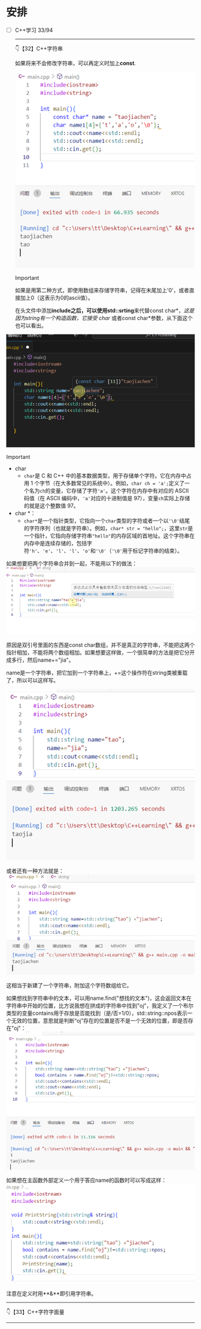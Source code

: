 # 安排

- [ ] C++学习 33/94

  ---

  👇【32】C++字符串

   如果将来不会修改字符串，可以再定义时加上**const**.

  ![image-20241216192420591](image/12.16/image-20241216192420591.png)

  > [!IMPORTANT]
  >
  > 如果是用第二种方式，即使用数组来存储字符串，记得在末尾加上'0'，或者直接加上0（这表示为0的ascii值）。

  在头文件中添加**include<string>**之后，可以使用**std::srting**来代替const char*，*这是因为string有一个构造函数，它接受 char* 或者const char*参数，从下面这个也可以看出。

![image-20241216193234406](image/12.16/image-20241216193234406.png)

> [!IMPORTANT]
>
> - char
>   - `char`是 C 和 C++ 中的基本数据类型，用于存储单个字符。它在内存中占用 1 个字节（在大多数常见的系统中）。例如，`char ch = 'a';`定义了一个名为`ch`的变量，它存储了字符`'a'`。这个字符在内存中有对应的 ASCII 码值（在 ASCII 编码中，`'a'`对应的十进制值是 97），变量`ch`实际上存储的就是这个整数值 97。
> - char *：
>   - `char*`是一个指针类型，它指向一个`char`类型的字符或者一个以`'\0'`结尾的字符序列（也就是字符串）。例如，`char* str = "hello";`，这里`str`是一个指针，它指向存储字符串`"hello"`的内存区域的首地址。这个字符串在内存中是连续存储的，包括字符`'h'`、`'e'`、`'l'`、`'l'`、`'o'`和`'\0'`（`'\0'`用于标记字符串的结束）。

  如果想要把两个字符串合并到一起，不能用以下的做法：![image-20241216193952277](image/12.16/image-20241216193952277.png)

原因是双引号里面的东西是const char数组，并不是真正的字符串，不能把这两个指针相加，不能将两个数组相加。如果想要这样做，一个很简单的方法是把它分开成多行，然后name+="jia"。

name是一个字符串，把它加到一个字符串上，+=这个操作符在string类被重载了，所以可以这样写。

![image-20241216194512843](image/12.16/image-20241216194512843.png)

或者还有一种方法就是：
![image-20241216194616413](image/12.16/image-20241216194616413.png)

这相当于新建了一个字符串，附加这个字符数组给它。

如果想找到字符串中的文本，可以用name.find("想找的文本")，这会返回文本在字符串中开始的位置，比方说我想在拼成的字符串中找到"oj"，我定义了一个布尔类型的变量contains用于存放是否能找到（是/否=1/0），std::string::npos表示一个无效的位置，意思就是判断“oj”存在的位置是否不是一个无效的位置，即是否存在"oj"：
![image-20241216195146174](image/12.16/image-20241216195146174.png)

如果想在主函数外部定义一个用于答应name的函数时可以写成这样：![image-20241216200156110](image/12.16/image-20241216200156110.png)

注意在定义时用**&**即引用字符串。

---

👇【33】C++字符字面量



---

